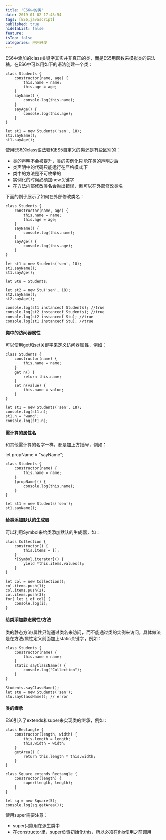 ```yaml
---
title: 'ES6中的类'
date: 2019-01-02 17:43:54
tags: [ES6,javascript]
published: true
hideInList: false
feature: 
isTop: false
categories: 应用开发
---
```


ES6中添加的class关键字其实并非真正的类，而是ES5用函数来模拟类的语法糖。在ES6中可以用如下的语法创建一个类：

    class Students {
        constructor(name, age) {
            this.name = name;
            this.age = age;
        }
        sayName() {
            console.log(this.name);
        }
        sayAge() {
            console.log(this.age);
        }
    }

    let st1 = new Students('sen', 18);
    st1.sayName();
    st1.sayAge();

使用ES6的class语法糖和ES5自定义的类还是有些区别的：

*   类的声明不会被提升，类的实例化只能在类的声明之后
*   类声明中的代码只能运行在严格模式下
*   类中的方法是不可枚举的
*   实例化的时候必须加new关键字
*   在方法内部修改类名会抛出错误，但可以在外部修改类名

下面的例子展示了如何在外部修改类名：

    class Students {
        constructor(name, age) {
            this.name = name;
            this.age = age;
        }
        sayName() {
            console.log(this.name);
        }
        sayAge() {
            console.log(this.age);
        }
    }

    let st1 = new Students('sen', 18);
    st1.sayName();
    st1.sayAge();

    let Stu = Students;

    let st2 = new Stu('sen', 18);
    st2.sayName();
    st2.sayAge();

    console.log(st1 instanceof Students); //true
    console.log(st2 instanceof Students); //true
    console.log(st2 instanceof Stu); //true
    console.log(st1 instanceof Stu); //true

#### 类中的访问器属性

可以使用get和set关键字来定义访问器属性，例如：

    class Students {
        constructor(name) {
            this.name = name;
        }
        get n() {
            return this.name;
        }
        set n(value) {
            this.name = value;
        }
    }

    let st1 = new Students('sen', 18);
    console.log(st1.n);
    st1.n = 'wang';
    console.log(st1.n);

#### 需计算的属性名

和其他需计算的名字一样，都是加上方括号，例如：

let propName = "sayName";

    class Students {
        constructor(name) {
            this.name = name;
        }
        [propName]() {
            console.log(this.name);
        }
    }

    let st1 = new Students('sen');
    st1.sayName();

#### 给类添加默认的生成器

可以利用Symbol来给类添加默认的生成器，如：

    class Collection {
        constructor() {
            this.items = [];
        }
        *[Symbol.iterator]() {
            yield *this.items.values();
        }
    }

    let col = new Collection();
    col.items.push(1);
    col.items.push(2);
    col.items.push(3);
    for( let i of col) {
        console.log(i);
    }

#### 给类添加静态属性/方法

类的静态方法/属性只能通过类名来访问，而不能通过类的实例来访问，具体做法是在方法/属性定义前面加上static关键字，例如：

    class Students {
        constructor(name) {
            this.name = name;
        }
        static sayClassName() {
            console.log("Collection");
        }
    }

    Students.sayClassName();
    let stu = new Students('sen');
    stu.sayClassName(); // error

#### 类的继承

ES6引入了extends和super来实现类的继承，例如：

    class Rectangle {
        constructor(length, width) {
            this.length = length;
            this.width = width;
        }
        getArea() {
            return this.length * this.width;
        }
    }

    class Square extends Rectangle {
        constructor(length) {
            super(length, length);
        }
    }

    let sq = new Square(5);
    console.log(sq.getArea());

使用super需要注意：

*   super只能用在派生类中
*   在constructor里，super负责初始化this，所以必须在this使用之前调用